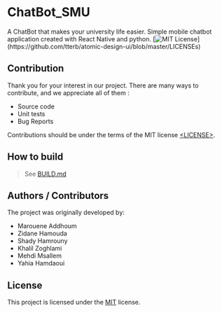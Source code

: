 # ChatBot_SMU
A ChatBot that makes your university life easier. Simple mobile chatbot application created with React Native and python.
[![MIT License](https://img.shields.io/apm/l/atomic-design-ui.svg?)](https://github.com/tterb/atomic-design-ui/blob/master/LICENSEs)

## Contribution

Thank you for your interest in our project. There are many ways to contribute,
and we appreciate all of them :

- Source code
- Unit tests
- Bug Reports

Contributions should be under the terms of the MIT license [&lt;LICENSE&gt;](LICENSE).

## How to build

> See [BUILD.md](BUILD.md)

## Authors / Contributors

The project was originally developed by:

- Marouene Addhoum
- Zidane Hamouda
- Shady Hamrouny
- Khalil Zoghlami
- Mehdi Msallem
- Yahia Hamdaoui 

## License

This project is licensed under the [MIT](LICENSE) license.
